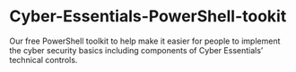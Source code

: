 # Cyber-Essentials-PowerShell-tookit
Our free PowerShell toolkit to help make it easier for people to implement the cyber security basics including components of Cyber Essentials’ technical controls.
